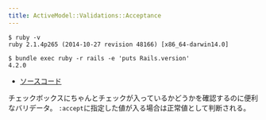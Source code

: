 ```yaml
---
title: ActiveModel::Validations::Acceptance
---
```


```
$ ruby -v
ruby 2.1.4p265 (2014-10-27 revision 48166) [x86_64-darwin14.0]
```

```
$ bundle exec ruby -r rails -e 'puts Rails.version'
4.2.0
```

* [ソースコード](https://github.com/rails/rails/blob/v4.2.0.rc3/activemodel/lib/active_model/validations/acceptance.rb)

チェックボックスにちゃんとチェックが入っているかどうかを確認するのに便利なバリデータ。
`:accept`に指定した値が入る場合は正常値として判断される。
